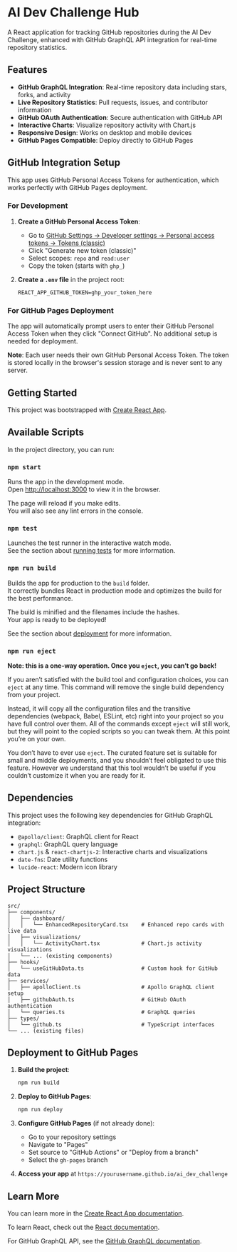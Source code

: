 # AI Dev Challenge Hub

A React application for tracking GitHub repositories during the AI Dev Challenge, enhanced with GitHub GraphQL API integration for real-time repository statistics.

## Features

- **GitHub GraphQL Integration**: Real-time repository data including stars, forks, and activity
- **Live Repository Statistics**: Pull requests, issues, and contributor information
- **GitHub OAuth Authentication**: Secure authentication with GitHub API
- **Interactive Charts**: Visualize repository activity with Chart.js
- **Responsive Design**: Works on desktop and mobile devices
- **GitHub Pages Compatible**: Deploy directly to GitHub Pages

## GitHub Integration Setup

This app uses GitHub Personal Access Tokens for authentication, which works perfectly with GitHub Pages deployment.

### For Development

1. **Create a GitHub Personal Access Token**:
   - Go to [GitHub Settings → Developer settings → Personal access tokens → Tokens (classic)](https://github.com/settings/tokens)
   - Click "Generate new token (classic)"
   - Select scopes: `repo` and `read:user`
   - Copy the token (starts with `ghp_`)

2. **Create a `.env` file** in the project root:
   ```
   REACT_APP_GITHUB_TOKEN=ghp_your_token_here
   ```

### For GitHub Pages Deployment

The app will automatically prompt users to enter their GitHub Personal Access Token when they click "Connect GitHub". No additional setup is needed for deployment.

**Note**: Each user needs their own GitHub Personal Access Token. The token is stored locally in the browser's session storage and is never sent to any server.

## Getting Started

This project was bootstrapped with [Create React App](https://github.com/facebook/create-react-app).

## Available Scripts

In the project directory, you can run:

### `npm start`

Runs the app in the development mode.\
Open [http://localhost:3000](http://localhost:3000) to view it in the browser.

The page will reload if you make edits.\
You will also see any lint errors in the console.

### `npm test`

Launches the test runner in the interactive watch mode.\
See the section about [running tests](https://facebook.github.io/create-react-app/docs/running-tests) for more information.

### `npm run build`

Builds the app for production to the `build` folder.\
It correctly bundles React in production mode and optimizes the build for the best performance.

The build is minified and the filenames include the hashes.\
Your app is ready to be deployed!

See the section about [deployment](https://facebook.github.io/create-react-app/docs/deployment) for more information.

### `npm run eject`

**Note: this is a one-way operation. Once you `eject`, you can’t go back!**

If you aren’t satisfied with the build tool and configuration choices, you can `eject` at any time. This command will remove the single build dependency from your project.

Instead, it will copy all the configuration files and the transitive dependencies (webpack, Babel, ESLint, etc) right into your project so you have full control over them. All of the commands except `eject` will still work, but they will point to the copied scripts so you can tweak them. At this point you’re on your own.

You don’t have to ever use `eject`. The curated feature set is suitable for small and middle deployments, and you shouldn’t feel obligated to use this feature. However we understand that this tool wouldn’t be useful if you couldn’t customize it when you are ready for it.

## Dependencies

This project uses the following key dependencies for GitHub GraphQL integration:

- `@apollo/client`: GraphQL client for React
- `graphql`: GraphQL query language
- `chart.js` & `react-chartjs-2`: Interactive charts and visualizations
- `date-fns`: Date utility functions
- `lucide-react`: Modern icon library

## Project Structure

```
src/
├── components/
│   ├── dashboard/
│   │   └── EnhancedRepositoryCard.tsx    # Enhanced repo cards with live data
│   ├── visualizations/
│   │   └── ActivityChart.tsx             # Chart.js activity visualizations
│   └── ... (existing components)
├── hooks/
│   └── useGitHubData.ts                  # Custom hook for GitHub data
├── services/
│   ├── apolloClient.ts                   # Apollo GraphQL client setup
│   ├── githubAuth.ts                     # GitHub OAuth authentication
│   └── queries.ts                        # GraphQL queries
├── types/
│   └── github.ts                         # TypeScript interfaces
└── ... (existing files)
```

## Deployment to GitHub Pages

1. **Build the project**:
   ```bash
   npm run build
   ```

2. **Deploy to GitHub Pages**:
   ```bash
   npm run deploy
   ```

3. **Configure GitHub Pages** (if not already done):
   - Go to your repository settings
   - Navigate to "Pages"
   - Set source to "GitHub Actions" or "Deploy from a branch"
   - Select the `gh-pages` branch

4. **Access your app** at `https://yourusername.github.io/ai_dev_challenge`

## Learn More

You can learn more in the [Create React App documentation](https://facebook.github.io/create-react-app/docs/getting-started).

To learn React, check out the [React documentation](https://reactjs.org/).

For GitHub GraphQL API, see the [GitHub GraphQL documentation](https://docs.github.com/en/graphql).
